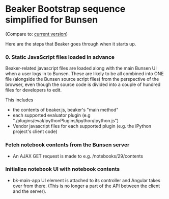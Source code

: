 # Beaker Bootstrap sequence simplified for Bunsen #

(Compare to: [current version](../bootstrap.md))

Here are the steps that Beaker goes through when it starts up.

###  0. Static JavaScript files loaded in advance

Beaker-related javascript files are loaded along with the main Bunsen UI when a
user logs in to Bunsen.  These are likely to be all combined into ONE file
(alongside the Bunsen source script files) from the
perspective of the browser, even though the source code is divided into a couple
of hundred files for developers to edit.

This includes
* the contents of beaker.js, beaker's "main method"
* each supported evaluator plugin (e.g
"./plugins/eval/ipythonPlugins/ipython/ipython.js")
* Vendor javascript files for each supported plugin (e.g. the iPython project's
client code)

### Fetch notebook contents from the Bunsen server

* An AJAX GET request is made to e.g. /notebooks/29/contents

### Initialize notebook UI with notebook contents

* bk-main-app UI element is attached to its controller and Angular takes over
  from there.  (This is no longer a part of the API between the client and the
  server).

